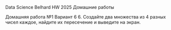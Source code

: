 Data Science Belhard HW 2025
Домашние работы

Домашняя работа №1
Вариант 6
6. Создайте два множества из 4 разных чисел каждое, найдите их пересечение и выведите на экран.